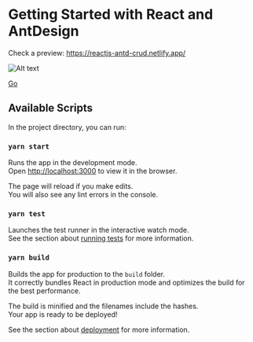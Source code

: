 # Getting Started with React and AntDesign

Check a preview: https://reactjs-antd-crud.netlify.app/

![Alt text](https://icecube-us-842.icedrive.io/thumbnail?p=1Mz%2BBqFzsLBYE6WHFPthSJk6XUVnFhJYoh0maQA9reo0RtX8BnHcLY%2FcjS7J63uWhr38uWbzrIkFgbTi5uDhpT4RptWZ5bVa6HVFNQ%2FPuNJJfUzkkVU%2Fq53evKRUXxsg&w=1280&h=1280&m=cropped?raw=true "Optional Title")


<a href="http://stackoverflow.com" target="_blank">Go</a>

## Available Scripts

In the project directory, you can run:

### `yarn start`

Runs the app in the development mode.\
Open [http://localhost:3000](http://localhost:3000) to view it in the browser.

The page will reload if you make edits.\
You will also see any lint errors in the console.

### `yarn test`

Launches the test runner in the interactive watch mode.\
See the section about [running tests](https://facebook.github.io/create-react-app/docs/running-tests) for more information.

### `yarn build`

Builds the app for production to the `build` folder.\
It correctly bundles React in production mode and optimizes the build for the best performance.

The build is minified and the filenames include the hashes.\
Your app is ready to be deployed!

See the section about [deployment](https://facebook.github.io/create-react-app/docs/deployment) for more information.
